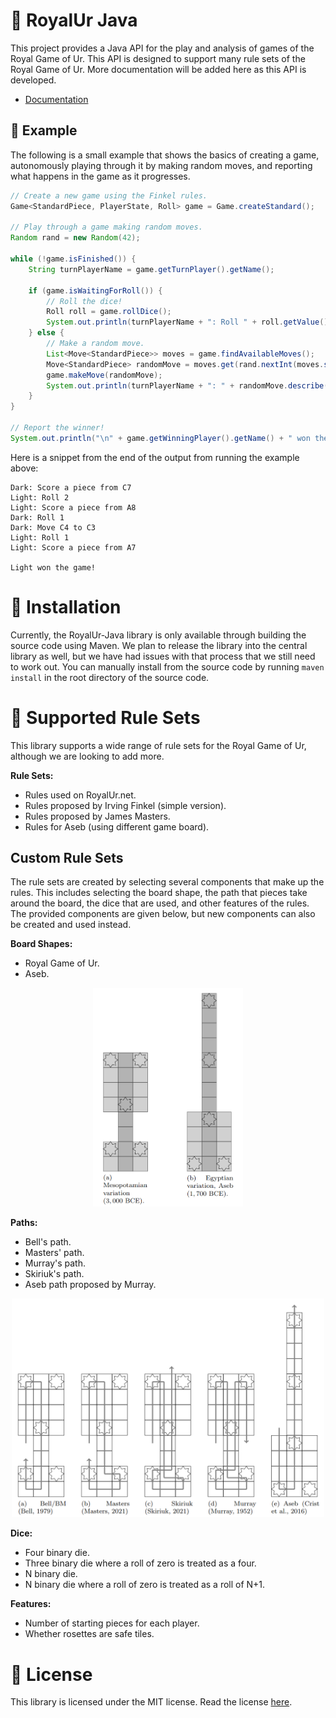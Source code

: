 # 🎲 RoyalUr Java

This project provides a Java API for the play and analysis of games
of the Royal Game of Ur. This API is designed to support many rule
sets of the Royal Game of Ur. More documentation will be added
here as this API is developed.

* [Documentation](https://royalur.github.io/RoyalUrJava/)

## 🚀 Example

The following is a small example that shows the basics of creating
a game, autonomously playing through it by making random moves,
and reporting what happens in the game as it progresses.

```java
// Create a new game using the Finkel rules.
Game<StandardPiece, PlayerState, Roll> game = Game.createStandard();

// Play through a game making random moves.
Random rand = new Random(42);

while (!game.isFinished()) {
    String turnPlayerName = game.getTurnPlayer().getName();

    if (game.isWaitingForRoll()) {
        // Roll the dice!
        Roll roll = game.rollDice();
        System.out.println(turnPlayerName + ": Roll " + roll.getValue());
    } else {
        // Make a random move.
        List<Move<StandardPiece>> moves = game.findAvailableMoves();
        Move<StandardPiece> randomMove = moves.get(rand.nextInt(moves.size()));
        game.makeMove(randomMove);
        System.out.println(turnPlayerName + ": " + randomMove.describe());
    }
}

// Report the winner!
System.out.println("\n" + game.getWinningPlayer().getName() + " won the game!");
```

Here is a snippet from the end of the output from running
the example above:
```
Dark: Score a piece from C7
Light: Roll 2
Light: Score a piece from A8
Dark: Roll 1
Dark: Move C4 to C3
Light: Roll 1
Light: Score a piece from A7

Light won the game!
```

# 🔧 Installation
Currently, the RoyalUr-Java library is only available through
building the source code using Maven. We plan to release the
library into the central library as well, but we have had
issues with that process that we still need to work out.
You can manually install from the source code by running
`maven install` in the root directory of the source code.

# 📜 Supported Rule Sets

This library supports a wide range of rule sets for the
Royal Game of Ur, although we are looking to add more.

**Rule Sets:**
- Rules used on RoyalUr.net.
- Rules proposed by Irving Finkel (simple version).
- Rules proposed by James Masters.
- Rules for Aseb (using different game board).

## Custom Rule Sets

The rule sets are created by selecting several components
that make up the rules. This includes selecting the board
shape, the path that pieces take around the board, the
dice that are used, and other features of the rules. The
provided components are given below, but new components
can also be created and used instead.

**Board Shapes:**
- Royal Game of Ur.
- Aseb.

<p align="center">
  <img alt="Supported Board Shapes" height="350" src="docs/BoardShapes.png" />
</p>

**Paths:**
- Bell's path.
- Masters' path.
- Murray's path.
- Skiriuk's path.
- Aseb path proposed by Murray.

<p align="center">
  <img alt="Supported Paths" height="350" src="docs/Paths.png" />
</p>

**Dice:**
- Four binary die.
- Three binary die where a roll of zero is treated as a four.
- N binary die.
- N binary die where a roll of zero is treated as a roll of N+1.

**Features:**
- Number of starting pieces for each player.
- Whether rosettes are safe tiles.


# 📝 License
This library is licensed under the MIT license. Read the
license [here](LICENSE).
